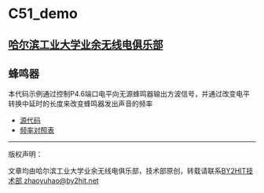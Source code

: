 # C51_demo
## [哈尔滨工业大学业余无线电俱乐部](www.by2hit.net)
## 蜂鸣器
本代码示例通过控制P4.6端口电平向无源蜂鸣器输出方波信号，并通过改变电平转换中延时的长度来改变蜂鸣器发出声音的频率

* [源代码](/Buzzer/Buzzer.c)
* [频率对照表](/Buzzer/Frequency_Table.xlsx)

----
版权声明：

文章均由哈尔滨工业大学业余无线电俱乐部，技术部原创，转载请联系[BY2HIT技术部 zhaoyuhao@by2hit.net](zhaoyuhao@by2hit.net)